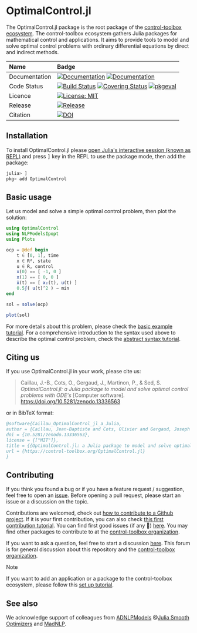 # OptimalControl.jl

[ci-img]: https://github.com/control-toolbox/OptimalControl.jl/actions/workflows/CI.yml/badge.svg?branch=main
[ci-url]: https://github.com/control-toolbox/OptimalControl.jl/actions/workflows/CI.yml?query=branch%3Amain

[co-img]: https://codecov.io/gh/control-toolbox/OptimalControl.jl/branch/main/graph/badge.svg?token=YM5YQQUSO3
[co-url]: https://codecov.io/gh/control-toolbox/OptimalControl.jl

[doc-dev-img]: https://img.shields.io/badge/docs-dev-8A2BE2.svg
[doc-dev-url]: https://control-toolbox.org/OptimalControl.jl/dev/

[doc-stable-img]: https://img.shields.io/badge/docs-stable-blue.svg
[doc-stable-url]: https://control-toolbox.org/OptimalControl.jl/stable/

[release-img]: https://juliahub.com/docs/General/OptimalControl/stable/version.svg
[release-url]: https://github.com/control-toolbox/OptimalControl.jl/releases

[pkg-eval-img]: https://juliahub.com/docs/General/OptimalControl/stable/pkgeval.svg
[pkg-eval-url]: https://juliahub.com/ui/Packages/General/OptimalControl

[citation-img]: https://zenodo.org/badge/541187171.svg
[citation-url]: https://zenodo.org/doi/10.5281/zenodo.13336563

[licence-img]: https://img.shields.io/badge/License-MIT-yellow.svg
[licence-url]: https://github.com/control-toolbox/OptimalControl.jl/blob/master/LICENSE

The OptimalControl.jl package is the root package of the [control-toolbox ecosystem](https://github.com/control-toolbox).
The control-toolbox ecosystem gathers Julia packages for mathematical control and applications. It aims to provide tools to model and solve optimal control problems with ordinary differential equations by direct and indirect methods.

| **Name**          | **Badge**         |
:-------------------|:------------------|
| Documentation     | [![Documentation][doc-stable-img]][doc-stable-url] [![Documentation][doc-dev-img]][doc-dev-url]                   | 
| Code Status       | [![Build Status][ci-img]][ci-url] [![Covering Status][co-img]][co-url] [![pkgeval][pkg-eval-img]][pkg-eval-url]   |
| Licence           | [![License: MIT][licence-img]][licence-url]   |
| Release           | [![Release][release-img]][release-url]        |
| Citation          | [![DOI][citation-img]][citation-url]          |

## Installation

To install OptimalControl.jl please 
<a href="https://docs.julialang.org/en/v1/manual/getting-started/">open Julia's interactive session (known as REPL)</a> 
and press <kbd>]</kbd> key in the REPL to use the package mode, then add the package:

```julia
julia> ]
pkg> add OptimalControl
```

## Basic usage

Let us model and solve a simple optimal control problem, then plot the solution:

```julia
using OptimalControl
using NLPModelsIpopt
using Plots

ocp = @def begin
    t ∈ [0, 1], time
    x ∈ R², state
    u ∈ R, control
    x(0) == [ -1, 0 ]
    x(1) == [ 0, 0 ]
    ẋ(t) == [ x₂(t), u(t) ]
    0.5∫( u(t)^2 ) → min
end

sol = solve(ocp)

plot(sol)
```

For more details about this problem, please check the
[basic example tutorial](https://control-toolbox.org/OptimalControl.jl/stable/tutorial-basic-example.html). 
For a comprehensive introduction to the syntax used above to describe the optimal control problem, check the
[abstract syntax tutorial](https://control-toolbox.org/OptimalControl.jl/stable/tutorial-abstract.html#abstract).

## Citing us

If you use OptimalControl.jl in your work, please cite us:

> Caillau, J.-B., Cots, O., Gergaud, J., Martinon, P., & Sed, S. *OptimalControl.jl: a Julia package to model and solve optimal control problems with ODE's* [Computer software]. https://doi.org/10.5281/zenodo.13336563

or in BibTeX format:

```bibtex
@software{Caillau_OptimalControl_jl_a_Julia,
author = {Caillau, Jean-Baptiste and Cots, Olivier and Gergaud, Joseph and Martinon, Pierre and Sed, Sophia},
doi = {10.5281/zenodo.13336563},
license = {["MIT"]},
title = {{OptimalControl.jl: a Julia package to model and solve optimal control problems with ODE's}},
url = {https://control-toolbox.org/OptimalControl.jl}
}
```

## Contributing

[issue-url]: https://github.com/control-toolbox/OptimalControl.jl/issues
[first-good-issue-url]: https://github.com/control-toolbox/OptimalControl.jl/contribute

If you think you found a bug or if you have a feature request / suggestion, feel free to open an [issue][issue-url].
Before opening a pull request, please start an issue or a discussion on the topic. 

Contributions are welcomed, check out [how to contribute to a Github project](https://docs.github.com/en/get-started/exploring-projects-on-github/contributing-to-a-project). 
If it is your first contribution, you can also check [this first contribution tutorial](https://github.com/firstcontributions/first-contributions).
You can find first good issues (if any 🙂) [here][first-good-issue-url]. You may find other packages to contribute to at the [control-toolbox organization](https://github.com/control-toolbox).

If you want to ask a question, feel free to start a discussion [here](https://github.com/orgs/control-toolbox/discussions). This forum is for general discussion about this repository and the [control-toolbox organization](https://github.com/control-toolbox).

>[!NOTE]
> If you want to add an application or a package to the control-toolbox ecosystem, please follow this [set up tutorial](https://github.com/control-toolbox/CTApp.jl/discussions/9).

## See also

We acknowledge support of colleagues from [ADNLPModels](https://jso.dev/ADNLPModels.jl/stable) @[Julia Smooth Optimizers](https://jso.dev) and [MadNLP](github.com/MadNLP/MadNLP.jl).
